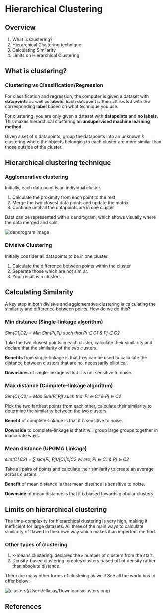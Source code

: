 # Hierarchical Clustering

## Overview
1. What is Clustering?
2. Hierarchical Clustering technique
3. Calculating Similarity
4. Limits on Hierarchical Clustering

## What is clustering?

### Clustering vs Classification/Regression

For classification and regression, the computer is given a dataset with **datapoints** as well as **labels**. Each datapoint is then attirbuted with the corresponding **label** based on what technique you use. 

For clustering, you are only given a dataset with **datapoints** and **no labels**. This makes hierarchical clustering an **unsupervised machine learning method.** 

Given a set of *n* datapoints, group the datapoints into an unknown *k* clustering where the objects belonging to each cluster are more similar than those outside of the cluster. 

## Hierarchical clustering technique

### Agglomerative clustering

Initially, each data point is an individual cluster.

1. Calculate the proximity from each point to the rest
2. Merge the two closest data points and update the matrix
3. Continue until all the datapoints are in one cluster

Data can be represented with a dendrogram, which shows visually where the data merged and split.

![dendrogram image](dendrogram.png)

### Divisive Clustering

Initially consider all datapoints to be in one cluster.
1. Calculate the difference between points within the cluster
2. Seperate those which are not similar.
3. Your result is *n* clusters.

## Calculating Similarity

A key step in both divisive and agglomerative clustering is calculating the similarity and difference between points. How do we do this?

### Min distance (Single-linkage algorithm)

*Sim(C1,C2) = Min Sim(Pi,Pj) such that Pi ∈ C1 & Pj ∈ C2*

Take the two closest points in each cluster, calculate their similarity and declare that the similarity of the two clusters.

**Benefits** from single-linkage is that they can be used to calculate the distance between clusters that are not necessarily elliptical. 

**Downsides** of single-linkage is that it is not sensitive to noise.

### Max distance (Complete-linkage algorithm)

*Sim(C1,C2) = Max Sim(Pi,Pj) such that Pi ∈ C1 & Pj ∈ C2*

Pick the two farthest points from each other, calculate their similarity to determine the similarity between the two clusters.

**Benefit** of complete-linkage is that it is sensitive to noise.

**Downside** to complete-linkage is that it will group large groups together in inaccurate ways.

### Mean distance (UPGMA Linkage)

*sim(C1,C2) = ∑ sim(Pi, Pj)/|C1|x|C2 where, Pi ∈ C1 & Pj ∈ C2*

Take all pairs of points and calculate their similarity to create an average across clusters.

**Benefit** of mean distance is that mean distance is sensitive to noise.

**Downside** of mean distance is that it is biased towards globular clusters.

## Limits on hierarchical clustering

The time-complexity for hierarchical clustering is very high, making it inefficient for large datasets. All three of the main ways to calculate similarity of flawed in their own way which makes it an imperfect method. 

### Other types of clustering
1. k-means clustering: declares the *k* number of clusters from the start. 
2. Density-based clustering: creates clusters based off of density rather than absolute distance.

There are many other forms of clustering as well! See all the world has to offer below:

![clusters](clusters)(/Users/ellasay/Downloads/clusters.png)

## References





